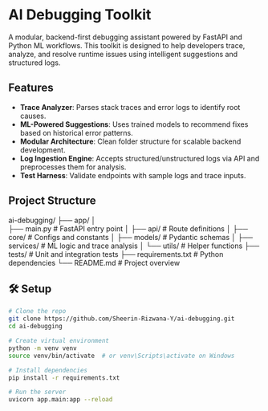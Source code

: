 # AI Debugging Toolkit

A modular, backend-first debugging assistant powered by FastAPI and Python ML workflows. This toolkit is designed to help developers trace, analyze, and resolve runtime issues using intelligent suggestions and structured logs.

##  Features

- **Trace Analyzer**: Parses stack traces and error logs to identify root causes.
- **ML-Powered Suggestions**: Uses trained models to recommend fixes based on historical error patterns.
- **Modular Architecture**: Clean folder structure for scalable backend development.
- **Log Ingestion Engine**: Accepts structured/unstructured logs via API and preprocesses them for analysis.
- **Test Harness**: Validate endpoints with sample logs and trace inputs.

## Project Structure
ai-debugging/ 
├── app/ │  
 ├── main.py             # FastAPI entry point 
 │   ├── api/                 # Route definitions 
 │   ├── core/                # Configs and constants 
 │   ├── models/              # Pydantic schemas 
 │   ├── services/            # ML logic and trace analysis 
 │   └── utils/               # Helper functions 
 ├── tests/                   # Unit and integration tests 
 ├── requirements.txt         # Python dependencies 
 └── README.md                # Project overview


## 🛠️ Setup

```bash
# Clone the repo
git clone https://github.com/Sheerin-Rizwana-Y/ai-debugging.git
cd ai-debugging

# Create virtual environment
python -m venv venv
source venv/bin/activate  # or venv\Scripts\activate on Windows

# Install dependencies
pip install -r requirements.txt

# Run the server
uvicorn app.main:app --reload
